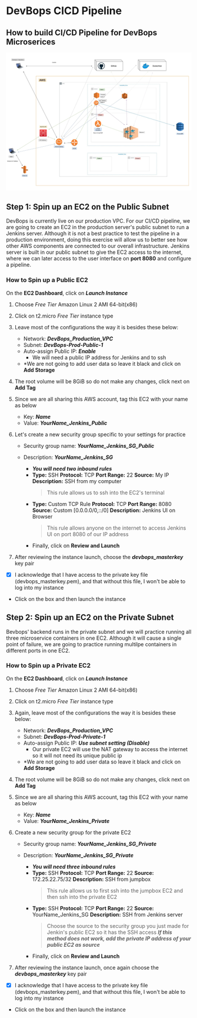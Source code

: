 # DevBops CICD Pipeline

## How to build CI/CD Pipeline for DevBops Microserices

![Jenkins_Pipeline_Diagram](https://github.com/anishmoktan/DevBops_CICD_Pipeline/blob/main/images/DevBops_Jenkins_Chart.jpg)

## Step 1: Spin up an EC2 on the Public Subnet   
DevBops is currently live on our production VPC. For our CI/CD pipeline, we are going to create an EC2 in the production server's public subnet to run a Jenkins server. Although it is not a best practice to test the pipeline in a production environment, doing this exercise will allow us to better see how other AWS components are connected to our overall infrastructure. Jenkins server is built in our public subnet to give the EC2 access to the internet, where we can later access to the user interface on **port 8080** and configure a pipeline. 

### How to Spin up a Public EC2
On the **EC2 Dashboard**, click on ***Launch Instance***

1. Choose *Free Tier* Amazon Linux 2 AMI 64-bit(x86) 

2. Click on t2.micro *Free Tier* instance type

3. Leave most of the configurations the way it is besides these below:
    - Network: ***DevBops_Production_VPC***
    - Subnet: ***DevBops-Prod-Public-1***
    - Auto-assign Public IP: ***Enable***
        - We will need a public IP address for Jenkins and to ssh
    - *We are not going to add user data so leave it black and click on **Add Storage**

4. The root volume will be 8GiB so do not make any changes, click next on **Add Tag**

5. Since we are all sharing this AWS account, tag this EC2 with your name as below
    - Key: ***Name***
    - Value: ***YourName_Jenkins_Public***

6. Let's create a new security group specific to your settings for practice
    - Security group name: ***YourName_Jenkins_SG_Public***
    - Description: ***YourName_Jenkins_SG***

        - ***You will need two inbound rules***
        - **Type:** SSH **Protocol:** TCP **Port Range:** 22 **Source:** My IP **Description:** SSH from my computer
            > This rule allows us to ssh into the EC2's terminal
        - **Type:** Custom TCP Rule **Protocol:** TCP **Port Range:** 8080 **Source:** Custom [0.0.0.0/0,::/0] **Description:** Jenkins UI on Browser
            > This rule allows anyone on the internet to access Jenkins UI on port 8080 of our IP address
        - Finally, click on **Review and Launch**
7. After reviewing the instance launch, choose the ***devbops_masterkey*** key pair 
- [x] I acknowledge that I have access to the private key file (devbops_masterkey.pem), and that without this file, I won't be able to log into my instance
- Click on the box and then launch the instance

## Step 2: Spin up an EC2 on the Private Subnet   
Bevbops' backend runs in the private subnet and we will practice running all three microservice containers in one EC2. Although it will cause a single point of failure, we are going to practice running multilpe containers in different ports in one EC2. 

### How to Spin up a Private EC2
On the **EC2 Dashboard**, click on ***Launch Instance***

1. Choose *Free Tier* Amazon Linux 2 AMI 64-bit(x86) 

2. Click on t2.micro *Free Tier* instance type

3. Again, leave most of the configurations the way it is besides these below:
    - Network: ***DevBops_Production_VPC***
    - Subnet: ***DevBops-Prod-Private-1***
    - Auto-assign Public IP: ***Use subnet setting (Disable)***
        - Our private EC2 will use the NAT gateway to access the internet so it will not need its unique public ip
    - *We are not going to add user data so leave it black and click on **Add Storage**

4. The root volume will be 8GiB so do not make any changes, click next on **Add Tag**

5. Since we are all sharing this AWS account, tag this EC2 with your name as below
    - Key: ***Name***
    - Value: ***YourName_Jenkins_Private***

6. Create a new security group for the private EC2
    - Security group name: ***YourName_Jenkins_SG_Private***
    - Description: ***YourName_Jenkins_SG_Private***

        - ***You will need three inbound rules***
        - **Type:** SSH **Protocol:** TCP **Port Range:** 22 **Source:** 172.25.22.75/32 **Description:** SSH from jumpbox
            > This rule allows us to first ssh into the jumpbox EC2 and then ssh into the private EC2
        - **Type:** SSH **Protocol:** TCP **Port Range:** 22 **Source:** YourName_Jenkins_SG **Description:** SSH from Jenkins server
            > Choose the source to the security group you just made for Jenkin's public EC2 so it has the SSH access
            > ***If this method does not work, add the private IP address of your public EC2 as source***
        - Finally, click on **Review and Launch**
7. After reviewing the instance launch, once again choose the ***devbops_masterkey*** key pair 
- [x] I acknowledge that I have access to the private key file (devbops_masterkey.pem), and that without this file, I won't be able to log into my instance
- Click on the box and then launch the instance